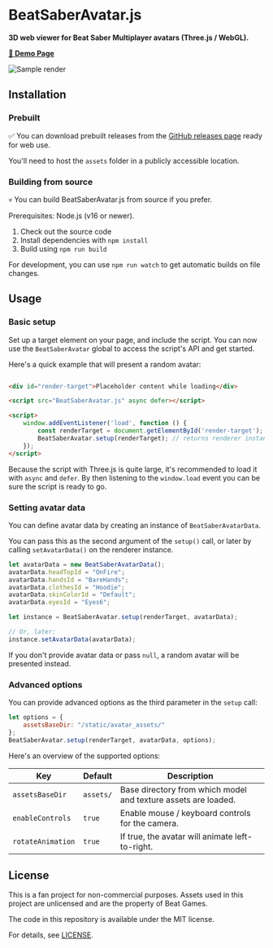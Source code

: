# BeatSaberAvatar.js

**3D web viewer for Beat Saber Multiplayer avatars (Three.js / WebGL).**

**[👀 Demo Page](https://roydejong.github.io/BeatSaberAvatar.js/demo.html)**

![Sample render](https://user-images.githubusercontent.com/6772638/153731427-7627af23-d68b-451f-9d06-6944ab2d2031.png)

## Installation

### Prebuilt

✅ You can download prebuilt releases from
the [GitHub releases page](https://github.com/roydejong/BeatSaberAvatar.js/releases/latest) ready for web use.

You'll need to host the `assets` folder in a publicly accessible location.

### Building from source

💀 You can build BeatSaberAvatar.js from source if you prefer.

Prerequisites: Node.js (v16 or newer).

1. Check out the source code
2. Install dependencies with `npm install`
3. Build using `npm run build`

For development, you can use `npm run watch` to get automatic builds on file changes.

## Usage

### Basic setup

Set up a target element on your page, and include the script. You can now use the `BeatSaberAvatar` global to access the
script's API and get started.

Here's a quick example that will present a random avatar:

```html

<div id="render-target">Placeholder content while loading</div>

<script src="BeatSaberAvatar.js" async defer></script>

<script>
    window.addEventListener('load', function () {
        const renderTarget = document.getElementById('render-target');
        BeatSaberAvatar.setup(renderTarget); // returns renderer instance
    });
</script>
```

Because the script with Three.js is quite large, it's recommended to load it with `async` and `defer`. By then listening
to the `window.load` event you can be sure the script is ready to go.

### Setting avatar data

You can define avatar data by creating an instance of `BeatSaberAvatarData`.

You can pass this as the second argument of the `setup()` call, or later by calling `setAvatarData()` on the renderer
instance.

```js
let avatarData = new BeatSaberAvatarData();
avatarData.headTopId = "OnFire";
avatarData.handsId = "BareHands";
avatarData.clothesId = "Hoodie";
avatarData.skinColorId = "Default";
avatarData.eyesId = "Eyes6";

let instance = BeatSaberAvatar.setup(renderTarget, avatarData);

// Or, later:
instance.setAvatarData(avatarData);
```

If you don't provide avatar data or pass `null`, a random avatar will be presented instead.

### Advanced options

You can provide advanced options as the third parameter in the `setup` call:

```js
let options = {
    assetsBaseDir: "/static/avatar_assets/"
};
BeatSaberAvatar.setup(renderTarget, avatarData, options);
```

Here's an overview of the supported options:

| Key                | Default   | Description                                                    |
|--------------------|-----------|----------------------------------------------------------------|
| `assetsBaseDir`    | `assets/` | Base directory from which model and texture assets are loaded. |
| `enableControls`   | `true`    | Enable mouse / keyboard controls for the camera.               |
| `rotateAnimation`  | `true`    | If true, the avatar will animate left-to-right.                |

## License

This is a fan project for non-commercial purposes. Assets used in this project are unlicensed and are the property of
Beat Games.

The code in this repository is available under the MIT license.

For details, see [LICENSE](./LICENSE.md).
